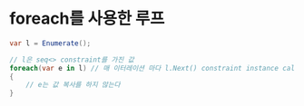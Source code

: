 # foreach를 사용한 루프

```csharp
var l = Enumerate();

// l은 seq<> constraint를 가진 값
foreach(var e in l) // 매 이터레이션 마다 l.Next() constraint instance call을 한다
{
    // e는 값 복사를 하지 않는다
}
```
